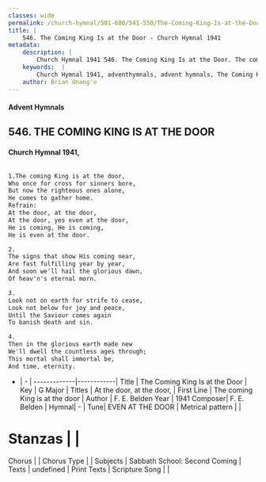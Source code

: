 ```yaml
---
classes: wide
permalink: /church-hymnal/501-600/541-550/The-Coming-King-Is-at-the-Door/
title: |
    546. The Coming King Is at the Door - Church Hymnal 1941
metadata:
    description: |
        Church Hymnal 1941 546. The Coming King Is at the Door. The coming King is at the door,  Who once for cross for sinners bore,  But now the righteous ones alone,  He comes to gather home.  
    keywords:  |
        Church Hymnal 1941, adventhymnals, advent hymnals, The Coming King Is at the Door, The coming King is at the door. At the door, at the door, 
    author: Brian Onang'o
---
```


#### Advent Hymnals
## 546. THE COMING KING IS AT THE DOOR
####  Church Hymnal 1941,

```txt

1.The coming King is at the door, 
Who once for cross for sinners bore, 
But now the righteous ones alone, 
He comes to gather home. 
Refrain:
At the door, at the door, 
At the door, yes even at the door, 
He is coming, He is coming, 
He is even at the door. 

2.
The signs that show His coming near, 
Are fast fulfilling year by year, 
And soon we'll hail the glorious dawn, 
Of heav'n's eternal morn. 

3.
Look not on earth for strife to cease, 
Look not below for joy and peace, 
Until the Saviour comes again 
To banish death and sin. 

4.
Then in the glorious earth made new 
We'll dwell the countless ages through; 
This mortal shall immortal be, 
And time, eternity.

```

- |   -  |
-------------|------------|
Title | The Coming King Is at the Door |
Key | G Major |
Titles | At the door, at the door,  |
First Line | The coming King is at the door |
Author | F. E. Belden
Year | 1941
Composer| F. E. Belden |
Hymnal|  - |
Tune| EVEN AT THE DOOR |
Metrical pattern | |
# Stanzas |  |
Chorus |  |
Chorus Type |  |
Subjects | Sabbath School: Second Coming |
Texts | undefined |
Print Texts | 
Scripture Song |  |
    
